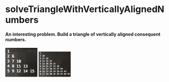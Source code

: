 # solveTriangleWithVerticallyAlignedNumbers

#### An interesting problem. Build a triangle of vertically aligned consequent numbers.

<img src="examples/exampleIMG_7989.JPG" width=20% display=inline>
<img src="examples/exampleIMG_1859.JPG" width=20% display=inline>

